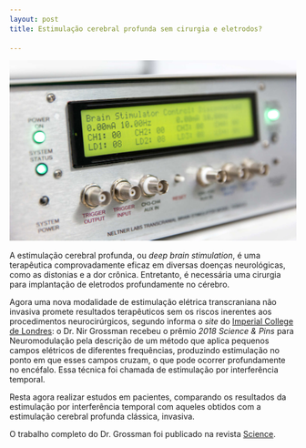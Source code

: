```yaml
---
layout: post
title: Estimulação cerebral profunda sem cirurgia e eletrodos?

---
```

![](/images/interference.jpg)


A estimulação cerebral profunda, ou _deep brain stimulation_, é uma terapêutica comprovadamente eficaz em diversas doenças neurológicas, como as distonias e a dor crônica. Entretanto, é necessária uma cirurgia para implantação de eletrodos profundamente no cérebro.

Agora uma nova modalidade de estimulação elétrica transcraniana não invasiva promete resultados terapêuticos sem os riscos inerentes aos procedimentos neurocirúrgicos, segundo informa o _site_ do [Imperial College de Londres](https://www.imperial.ac.uk/news/187549/researcher-wins-prize-method-that-reaches/): o Dr. Nir Grossman recebeu o prêmio _2018 Science & Pins_ para Neuromodulação pela descrição de um método que aplica pequenos campos elétricos de diferentes frequências, produzindo estimulação no ponto em que esses campos cruzam,  o que pode ocorrer profundamente no encéfalo. Essa técnica foi chamada de estimulação por interferência temporal.

Resta agora realizar estudos em pacientes, comparando os resultados da estimulação por interferência temporal com aqueles obtidos com a estimulação cerebral profunda clássica, invasiva.

O trabalho completo do Dr. Grossman foi publicado na revista [Science](http://science.sciencemag.org/content/361/6401/461). 
